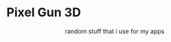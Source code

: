 <h1 style="text-align": center;>Pixel Gun 3D</h1>
<center><p>random stuff that i use for my apps</p></center>
